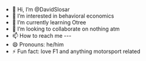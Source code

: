 - 👋 Hi, I’m @DavidSlosar
- 👀 I’m interested in behavioral economics
- 🌱 I’m currently learning Otree
- 💞️ I’m looking to collaborate on nothing atm
- 📫 How to reach me ---
- 😄 Pronouns: he/him
- ⚡ Fun fact: love F1 and anything motorsport related

<!---
DavidSlosar/DavidSlosar is a ✨ special ✨ repository because its `README.md` (this file) appears on your GitHub profile.
You can click the Preview link to take a look at your changes.
--->
